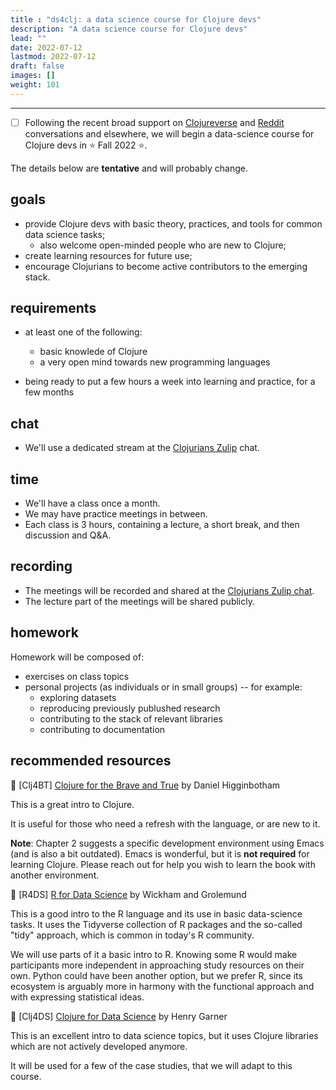 ```yaml
---
title : "ds4clj: a data science course for Clojure devs"
description: "A data science course for Clojure devs"
lead: ""
date: 2022-07-12
lastmod: 2022-07-12
draft: false
images: []
weight: 101
---
```


---------------------
* [ ] Following the recent broad support on [Clojureverse](https://clojureverse.org/t/a-data-science-course-for-clojurians-are-you-interested/) and [Reddit](https://www.reddit.com/r/Clojure/comments/vsr7qn/a_data_science_course_for_clojurians_are_you/) conversations and elsewhere, we will begin a data-science course for Clojure devs in :star: Fall 2022 :star:. 

The details below are **tentative** and will probably change.

## goals

- provide Clojure devs with basic theory, practices, and tools for common data science tasks;
  - also welcome open-minded people who are new to Clojure;
- create learning resources for future use;
- encourage Clojurians to become active contributors to the emerging stack.

## requirements

* at least one of the following:
  - basic knowlede of Clojure
  - a very open mind towards new programming languages

* being ready to put a few hours a week into learning and practice, for a few months

## chat
- We'll use a dedicated stream at the [Clojurians Zulip](https://clojurians.zulipchat.com/) chat.

## time
- We'll have a class once a month.
- We may have practice meetings in between. 
- Each class is 3 hours, containing a lecture, a short break, and then discussion and Q&A.
  
## recording
- The meetings will be recorded and shared at the [Clojurians Zulip chat](http://clojurians.zulipchat.com).
- The lecture part of the meetings will be shared publicly.

## homework
Homework will be composed of:
* exercises on class topics
* personal projects (as individuals or in small groups) -- for example:
  * exploring datasets
  * reproducing previously publushed research
  * contributing to the stack of relevant libraries
  * contributing to documentation

## recommended resources

:book: [Clj4BT] [Clojure for the Brave and True](https://www.braveclojure.com/clojure-for-the-brave-and-true/) by Daniel Higginbotham 

This is a great intro to Clojure.

It is useful for those who need a refresh with the language, or are new to it.

**Note**: Chapter 2 suggests a specific development environment using Emacs (and is also a bit outdated). Emacs is wonderful, but it is **not required** for learning Clojure. Please reach out for help you wish to learn the book with another environment.

:book: [R4DS] [R for Data Science](https://r4ds.had.co.nz/) by Wickham and Grolemund

This is a good intro to the R language and its use in basic data-science tasks. It uses the Tidyverse collection of R packages and the so-called "tidy" approach, which is common in today's R community.

We will use parts of it a basic intro to R. Knowing some R would make participants more independent in approaching study resources on their own. Python could have been another option, but we prefer R, since its ecosystem is arguably more in harmony with the functional approach and with expressing statistical ideas.

:book: [Clj4DS] [Clojure for Data Science](https://www.packtpub.com/product/clojure-for-data-science/9781784397180) by Henry Garner 

This is an excellent intro to data science topics, but it uses Clojure libraries which are not actively developed anymore.

It will be used for a few of the case studies, that we will adapt to this course.

